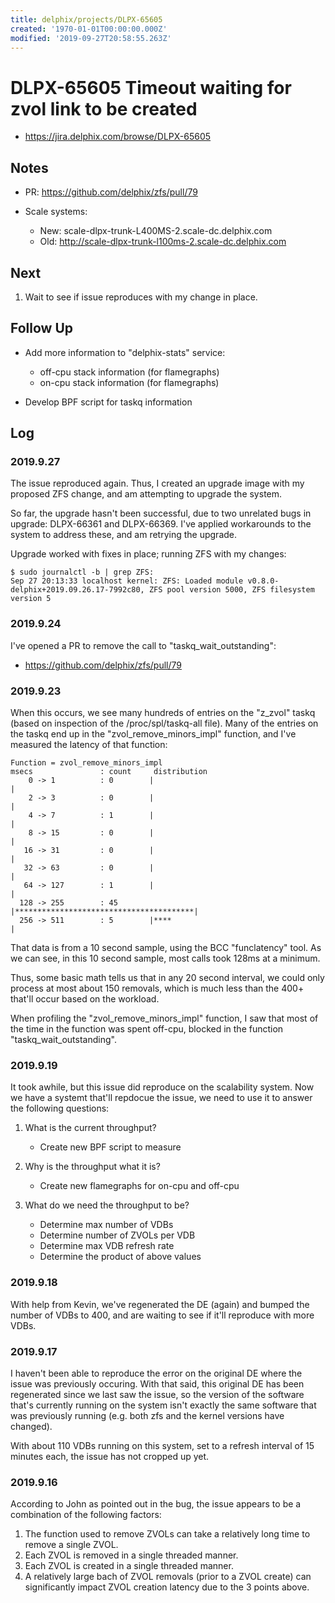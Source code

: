 ```yaml
---
title: delphix/projects/DLPX-65605
created: '1970-01-01T00:00:00.000Z'
modified: '2019-09-27T20:58:55.263Z'
---
```


# DLPX-65605 Timeout waiting for zvol link to be created

* https://jira.delphix.com/browse/DLPX-65605

## Notes

* PR: https://github.com/delphix/zfs/pull/79

* Scale systems:
  * New: scale-dlpx-trunk-L400MS-2.scale-dc.delphix.com
  * Old: http://scale-dlpx-trunk-l100ms-2.scale-dc.delphix.com

## Next

1. Wait to see if issue reproduces with my change in place.

## Follow Up

* Add more information to "delphix-stats" service:
  * off-cpu stack information (for flamegraphs)
  * on-cpu stack information (for flamegraphs)

* Develop BPF script for taskq information

## Log

### 2019.9.27

The issue reproduced again. Thus, I created an upgrade image with my
proposed ZFS change, and am attempting to upgrade the system.

So far, the upgrade hasn't been successful, due to two unrelated bugs in
upgrade: DLPX-66361 and DLPX-66369. I've applied workarounds to the
system to address these, and am retrying the upgrade.

Upgrade worked with fixes in place; running ZFS with my changes:

    $ sudo journalctl -b | grep ZFS:
    Sep 27 20:13:33 localhost kernel: ZFS: Loaded module v0.8.0-delphix+2019.09.26.17-7992c80, ZFS pool version 5000, ZFS filesystem version 5

### 2019.9.24

I've opened a PR to remove the call to "taskq_wait_outstanding":

* https://github.com/delphix/zfs/pull/79

### 2019.9.23

When this occurs, we see many hundreds of entries on the "z_zvol" taskq
(based on inspection of the /proc/spl/taskq-all file). Many of the
entries on the taskq end up in the "zvol_remove_minors_impl" function,
and I've measured the latency of that function:

    Function = zvol_remove_minors_impl
    msecs               : count     distribution
        0 -> 1          : 0        |                                        |
        2 -> 3          : 0        |                                        |
        4 -> 7          : 1        |                                        |
        8 -> 15         : 0        |                                        |
       16 -> 31         : 0        |                                        |
       32 -> 63         : 0        |                                        |
       64 -> 127        : 1        |                                        |
      128 -> 255        : 45       |****************************************|
      256 -> 511        : 5        |****                                    |

That data is from a 10 second sample, using the BCC "funclatency" tool.
As we can see, in this 10 second sample, most calls took 128ms at a
minimum.

Thus, some basic math tells us that in any 20 second interval, we could
only process at most about 150 removals, which is much less than the
400+ that'll occur based on the workload.

When profiling the "zvol_remove_minors_impl" function, I saw that most
of the time in the function was spent off-cpu, blocked in the function
"taskq_wait_outstanding".

### 2019.9.19

It took awhile, but this issue did reproduce on the scalability system.
Now we have a systemt that'll repdocue the issue, we need to use it to
answer the following questions:

1. What is the current throughput?
   * Create new BPF script to measure

2. Why is the throughput what it is?
   * Create new flamegraphs for on-cpu and off-cpu

3. What do we need the throughput to be?
   * Determine max number of VDBs
   * Determine number of ZVOLs per VDB
   * Determine max VDB refresh rate
   * Determine the product of above values

### 2019.9.18

With help from Kevin, we've regenerated the DE (again) and bumped the
number of VDBs to 400, and are waiting to see if it'll reproduce with
more VDBs.

### 2019.9.17

I haven't been able to reproduce the error on the original DE where the
issue was previously occuring. With that said, this original DE has been
regenerated since we last saw the issue, so the version of the software
that's currently running on the system isn't exactly the same software
that was previously running (e.g. both zfs and the kernel versions have
changed).

With about 110 VDBs running on this system, set to a refresh interval of
15 minutes each, the issue has not cropped up yet.

### 2019.9.16

According to John as pointed out in the bug, the issue appears to be a
combination of the following factors:

1. The function used to remove ZVOLs can take a relatively long time to
   remove a single ZVOL.
2. Each ZVOL is removed in a single threaded manner.
3. Each ZVOL is created in a single threaded manner.
4. A relatively large bach of ZVOL removals (prior to a ZVOL create) can
   significantly impact ZVOL creation latency due to the 3 points above.
